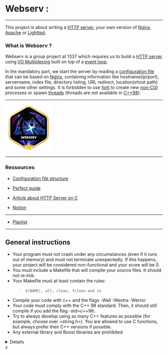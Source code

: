 # Webserv :

---

This project is about writing a [HTTP server](https://en.wikipedia.org/wiki/Web_server), your own version of [Nginx](https://www.nginx.com/), [Apache](https://apache.org/) or [Lighttpd](https://www.lighttpd.net/).

### What is Webserv ?
Webserv is a group project at 1337 which requires us to build a [HTTP server](https://en.wikipedia.org/wiki/Web_server) using [I/O Multiplexing](https://notes.shichao.io/unp/ch6/) built on top of a [event loop](https://en.wikipedia.org/wiki/Event_loop#:~:text=In%20computer%20science%2C%20the%20event,or%20messages%20in%20a%20program.).

In the mandatory part, we start the server by reading a [configuration file](https://docs.nginx.com/nginx/admin-guide/basic-functionality/managing-configuration-files/) that can be based on [Nginx](https://www.nginx.com/), containing information like hostname(ip/port), servername, index file, directory listing, URL redirect, location(vhost path) and some other settings. It is forbidden to use [fork](https://man7.org/linux/man-pages/man2/fork.2.html) to create new [non-CGI](https://en.wikipedia.org/wiki/Common_Gateway_Interface) processes or spawn [threads](https://en.wikipedia.org/wiki/Thread_(computing)) (threads are not available in [C++98](https://cplusplus.com/reference/)).

---

<img src="./img/webservm.png" width="150" height="150"/>

---

### Ressources ###

- [Configuration file structure](https://www.youtube.com/watch?v=3YkSpaqcDz8&ab_channel=JayDesai)

- [Perfect guide](https://earthy-mandarin-bcd.notion.site/Webserv-8e45bd5fd3ab42889566c11cfe18a89c)

- [Article about HTTP Server on C](https://medium.com/from-the-scratch/http-server-what-do-you-need-to-know-to-build-a-simple-http-server-from-scratch-d1ef8945e4fa)

- [Notion](https://earthy-mandarin-bcd.notion.site/Webserv-8e45bd5fd3ab42889566c11cfe18a89c)

---

- [Playlist](https://www.youtube.com/watch?v=Kc1kwm1WyVM&list=PLPUbh_UILtZW1spXkwszDBN9YhtB0tFKC&ab_channel=SloanKelly)

---

## General instructions ##

* Your program must not crash under any circumstances (even if it runs out of memory) and must not terminate unexpectedly. If this happens, your project will be considered non-functional and your score will be 0.
* You must include a Makefile that will compile your source files. It should not re-link.
* Your Makefile must at least contain the rules:
	> `$(NAME), all, clean, fclean and re`
* Compile your code with c++ and the flags -Wall -Wextra -Werror
* Your code must comply with the C++ 98 standard. Then, it should still compile
if you add the flag -std=c++98.
* Try to always develop using as many C++ features as possible (for example, choose <cstring> over <string.h>). You are allowed to use C functions, but always prefer their C++ versions if possible.
* Any external library and Boost libraries are prohibited


</details>

 <details>
 			<summury> Mandatory part  </summury>


| Program name | web server |
| :-------------------------: | :--------------------------------------------------------------------------------------------------------------------------------------------------------------------------------------------------------------------------------- |
| Files for donation | Makefile, *.{h, hpp}, *.cpp, *.tpp, *.ipp, configuration files |
|          Makefile           | NAME, all, clean, fclean, re                                                                                                                                                                                                       |
| Options | [A configuration file] |
| Allowed external functions | Everything in C++ 98 , getsockname, fcntl |
| Using libft | n/a |
| Description | A HTTP server in C++ 98 |

You must write a HTTP server in C++ 98.

Your executable will be run as follows:
	 ./webserv [configuration file]

> Even if the subject and rating scale mention poll(), you can use any equivalent such as select(), kqueue(), or epoll().

> Please read the RFC and run some tests with telnet and NGINX before starting this project. Even if you don't need to implement every RFC, reading it will help you develop the features you need.


### Subject && Requirements ###

* Your program must accept a configuration file as an argument, or use the default path.
* You cannot `execve` another web server
* Your server should never block and the client can be properly returned if needed.
* It must be non-blocking and use only `1 poll()` (or equivalent) for all I/O operations between client and server (including listening).
* `poll()` (or similar) should check for read and write at the same time.
* You should never perform a read or write operation without going through `poll()` (or similar).
* Checking the value of `errno` is strictly prohibited after a read or write operation.
* You don't need to use `poll()` (or equivalent) before reading the config file.
> Because you have to use non-blocking file descriptors, you can use the read/get or write/send functions without `poll()` (or equivalent) and your server won't block. But it will consume more system resources. Thus, if you try to read/get or write/send any file descriptor without using poll() (or similar), your score will be 0.
* You can use any macro and define as `FD_SET, FD_CLR, FD_ISSET, FD_ZERO` (understanding what and how they do is very helpful).
* A request to your server should never hang forever.
* Your server must be compatible with the `web browser` of your choice.
* We will assume that `NGINX` is compatible with `HTTP 1.1` and can be used to compare headers and behavior of responses.
* Your HTTP response status codes must be accurate.
* Your server should have `default error pages` if not provided.
* You cannot use fork for anything other than CGI (like PHP or Python, etc.).
* You must be able to maintain a completely static website.
* Clients must be able to upload files.
* You need at least the `GET, POST and DELETE` methods.
* Stress tests of your server. It must be available at any cost.
* Your server must be able to listen on multiple ports (see configuration file).

### For MacOS only ###

> Since MacOS does not implement write() in the same way as other Unix OSes, you are allowed to use fcntl().
You must use file descriptors in non-blocking mode to get behavior similar to other Unix operating systems.

> However, you are only allowed to use fcntl() like this:
fcntl(fd, F_SETFL, O_NONBLOCK);
Any other flags are prohibited.

### Configuration file ###

> You can get some inspiration from the "server" part of the NGINX configuration file.

In the config file you should be able to:
* Select the port and host of each `server`.
* Set `server_names` or not.
* The first server for `host:port` will be the default for that `host:port` (meaning it will respond to all requests that do not belong to another server).
* Customize default error pages.
* Limit `body size` client.
* Set up routes with one or more of the following rules/configurations (routes will not use regex):
	* Define a list of valid HTTP methods for the route.
	* Define `HTTP` redirect
	* Specify the directory or file in which to look for the file (for example, if the URL `/kapouet` is linked to `/tmp/www`, the URL `/kapouet/pouic/toto/pouet` is `/tmp/ www/pouic/toto/pouet`).
	* Turn the directory listing on or off.
	* Execute CGI based on a specific file extension (eg .php).
	* Make it possible for the route to accept downloaded files, and configure where they are saved.
		* Are you wondering what is [CGI](https://en.wikipedia.org/wiki/Common_Gateway_Interface)?
		* Since you won't be calling `CGI` directly, use the full path as `PATH_INFO`.
		* Just remember that for a fragmented request, your server must unblock it, and `CGI` will expect `EOF` as the end of `body`.
		* Same for `CGI` output. If no `content_length` is returned from CGI, `EOF` marks the end of the returned data.
		* Your program must call `CGI` with the requested file as the first argument.
		* `CGI` must run in the correct directory to access relative path files.
		* Your server must work with one `CGI` (php-CGI, Python, etc.).

You must provide some configuration files and default base files for testing and demonstrating how each feature works during evaluation.

> If you have a question about one behavior, you should compare your program's behavior with that of NGINX.
For example, check how server_name works.
We have shared with you a small tester. It is not necessary to go through it if everything works fine with your browser and tests, but it can help you find some errors.

> The main thing is sustainability. Your server should never die.

> Don't test with just one program. Write tests in a more convenient language like Python or Golang etc. Even in C or C++ if you want.

## Bonus part ##

Here are additional features you can add:
* Support for `cookies` and `session_management` files (prepare short examples).
* Handling multiple `CGI`.

> The bonus part will only be evaluated if the required part is "EXCELLENT". Perfect means that the required part has been fully completed and is running smoothly. If you have not met ALL of the mandatory requirements, your bonus portion will not be evaluated at all.
</details>x
